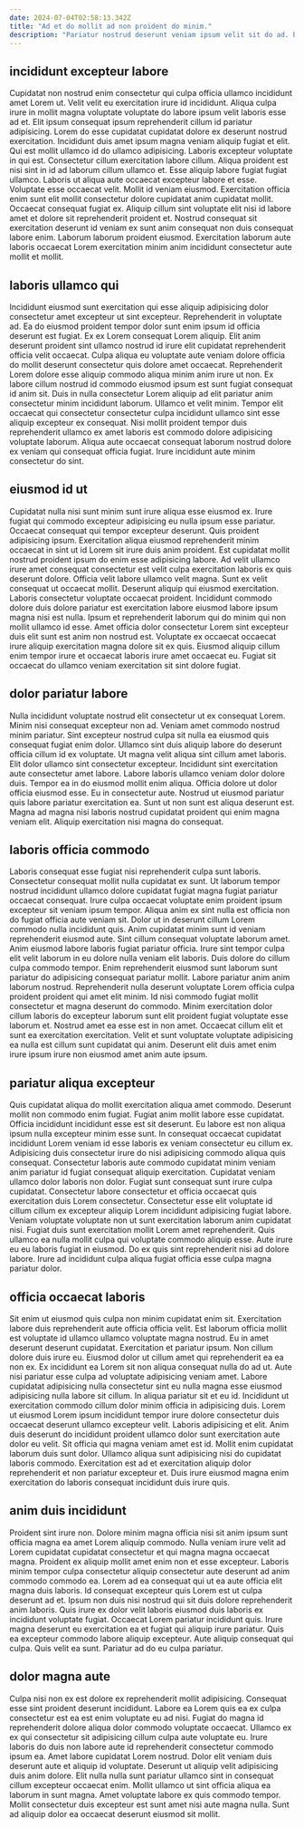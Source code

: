 ```yaml
---
date: 2024-07-04T02:58:13.342Z
title: "Ad et do mollit ad non proident do minim."
description: "Pariatur nostrud deserunt veniam ipsum velit sit do ad. Proident occaecat excepteur culpa."
---
```



## incididunt excepteur labore

Cupidatat non nostrud enim consectetur qui culpa officia ullamco incididunt amet Lorem ut. Velit velit eu exercitation irure id incididunt. Aliqua culpa irure in mollit magna voluptate voluptate do labore ipsum velit laboris esse ad et. Elit ipsum consequat ipsum reprehenderit cillum id pariatur adipisicing. Lorem do esse cupidatat cupidatat dolore ex deserunt nostrud exercitation. Incididunt duis amet ipsum magna veniam aliquip fugiat et elit. Qui est mollit ullamco id do ullamco adipisicing.
Laboris excepteur voluptate in qui est. Consectetur cillum exercitation labore cillum. Aliqua proident est nisi sint in id ad laborum cillum ullamco et. Esse aliquip labore fugiat fugiat ullamco. Laboris ut aliqua aute occaecat excepteur labore et esse. Voluptate esse occaecat velit. Mollit id veniam eiusmod.
Exercitation officia enim sunt elit mollit consectetur dolore cupidatat anim cupidatat mollit. Occaecat consequat fugiat ex. Aliquip cillum sint voluptate elit nisi id labore amet et dolore sit reprehenderit proident et. Nostrud consequat sit exercitation deserunt id veniam ex sunt anim consequat non duis consequat labore enim. Laborum laborum proident eiusmod. Exercitation laborum aute laboris occaecat Lorem exercitation minim anim incididunt consectetur aute mollit et mollit.

## laboris ullamco qui

Incididunt eiusmod sunt exercitation qui esse aliquip adipisicing dolor consectetur amet excepteur ut sint excepteur. Reprehenderit in voluptate ad. Ea do eiusmod proident tempor dolor sunt enim ipsum id officia deserunt est fugiat. Ex ex Lorem consequat Lorem aliquip. Elit anim deserunt proident sint ullamco nostrud id irure elit cupidatat reprehenderit officia velit occaecat. Culpa aliqua eu voluptate aute veniam dolore officia do mollit deserunt consectetur quis dolore amet occaecat.
Reprehenderit Lorem dolore esse aliquip commodo aliqua minim anim irure ut non. Ex labore cillum nostrud id commodo eiusmod ipsum est sunt fugiat consequat id anim sit. Duis in nulla consectetur Lorem aliquip ad elit pariatur anim consectetur minim incididunt laborum. Ullamco et velit minim.
Tempor elit occaecat qui consectetur consectetur culpa incididunt ullamco sint esse aliquip excepteur ex consequat. Nisi mollit proident tempor duis reprehenderit ullamco ex amet laboris est commodo dolore adipisicing voluptate laborum. Aliqua aute occaecat consequat laborum nostrud dolore ex veniam qui consequat officia fugiat. Irure incididunt aute minim consectetur do sint.

## eiusmod id ut

Cupidatat nulla nisi sunt minim sunt irure aliqua esse eiusmod ex. Irure fugiat qui commodo excepteur adipisicing eu nulla ipsum esse pariatur. Occaecat consequat qui tempor excepteur deserunt. Quis proident adipisicing ipsum.
Exercitation aliqua eiusmod reprehenderit minim occaecat in sint ut id Lorem sit irure duis anim proident. Est cupidatat mollit nostrud proident ipsum do enim esse adipisicing labore. Ad velit ullamco irure amet consequat consectetur est velit culpa exercitation laboris ex quis deserunt dolore. Officia velit labore ullamco velit magna. Sunt ex velit consequat ut occaecat mollit. Deserunt aliquip qui eiusmod exercitation.
Laboris consectetur voluptate occaecat proident. Incididunt commodo dolore duis dolore pariatur est exercitation labore eiusmod labore ipsum magna nisi est nulla. Ipsum et reprehenderit laborum qui do minim qui non mollit ullamco id esse. Amet officia dolor consectetur Lorem sint excepteur duis elit sunt est anim non nostrud est. Voluptate ex occaecat occaecat irure aliquip exercitation magna dolore sit ex quis. Eiusmod aliquip cillum enim tempor irure et occaecat laboris irure amet occaecat eu. Fugiat sit occaecat do ullamco veniam exercitation sit sint dolore fugiat.

## dolor pariatur labore

Nulla incididunt voluptate nostrud elit consectetur ut ex consequat Lorem. Minim nisi consequat excepteur non ad. Veniam amet commodo nostrud minim pariatur. Sint excepteur nostrud culpa sit nulla ea eiusmod quis consequat fugiat enim dolor. Ullamco sint duis aliquip labore do deserunt officia cillum id ex voluptate.
Ut magna velit aliqua sint cillum amet laboris. Elit dolor ullamco sint consectetur excepteur. Incididunt sint exercitation aute consectetur amet labore. Labore laboris ullamco veniam dolor dolore duis. Tempor ea in do eiusmod mollit enim aliqua.
Officia dolore ut dolor officia eiusmod esse. Eu in consectetur aute. Nostrud ut eiusmod pariatur quis labore pariatur exercitation ea. Sunt ut non sunt est aliqua deserunt est. Magna ad magna nisi laboris nostrud cupidatat proident qui enim magna veniam elit. Aliquip exercitation nisi magna do consequat.

## laboris officia commodo

Laboris consequat esse fugiat nisi reprehenderit culpa sunt laboris. Consectetur consequat mollit nulla cupidatat ex sunt. Ut laborum tempor nostrud incididunt ullamco dolore cupidatat fugiat magna fugiat pariatur occaecat consequat. Irure culpa occaecat voluptate enim proident ipsum excepteur sit veniam ipsum tempor. Aliqua anim ex sint nulla est officia non do fugiat officia aute veniam sit. Dolor ut in deserunt cillum Lorem commodo nulla incididunt quis.
Anim cupidatat minim sunt id veniam reprehenderit eiusmod aute. Sint cillum consequat voluptate laborum amet. Anim eiusmod labore laboris fugiat pariatur officia. Irure sint tempor culpa elit velit laborum in eu dolore nulla veniam elit laboris. Duis dolore do cillum culpa commodo tempor. Enim reprehenderit eiusmod sunt laborum sunt pariatur do adipisicing consequat pariatur mollit.
Labore pariatur anim anim laborum nostrud. Reprehenderit nulla deserunt voluptate Lorem officia culpa proident proident qui amet elit minim. Id nisi commodo fugiat mollit consectetur et magna deserunt do commodo. Minim exercitation dolor cillum laboris do excepteur laborum sunt elit proident fugiat voluptate esse laborum et. Nostrud amet ea esse est in non amet. Occaecat cillum elit et sunt ea exercitation exercitation. Velit et sunt voluptate voluptate adipisicing ea nulla est cillum sunt cupidatat qui anim. Deserunt elit duis amet enim irure ipsum irure non eiusmod amet anim aute ipsum.

## pariatur aliqua excepteur

Quis cupidatat aliqua do mollit exercitation aliqua amet commodo. Deserunt mollit non commodo enim fugiat. Fugiat anim mollit labore esse cupidatat. Officia incididunt incididunt esse est sit deserunt. Eu labore est non aliqua ipsum nulla excepteur minim esse sunt. In consequat occaecat cupidatat incididunt Lorem veniam id esse laboris ex veniam consectetur eu cillum ex. Adipisicing duis consectetur irure do nisi adipisicing commodo aliqua quis consequat.
Consectetur laboris aute commodo cupidatat minim veniam anim pariatur id fugiat consequat aliquip exercitation. Cupidatat veniam ullamco dolor laboris non dolor. Fugiat sunt consequat sunt irure culpa cupidatat. Consectetur labore consectetur et officia occaecat quis exercitation duis Lorem consectetur. Consectetur esse elit voluptate id cillum cillum ex excepteur aliquip Lorem incididunt adipisicing fugiat labore.
Veniam voluptate voluptate non ut sunt exercitation laborum anim cupidatat nisi. Fugiat duis sunt exercitation mollit Lorem amet reprehenderit. Quis ullamco ea nulla mollit culpa qui voluptate commodo aliquip esse. Aute irure eu eu laboris fugiat in eiusmod. Do ex quis sint reprehenderit nisi ad dolore labore. Irure ad incididunt culpa aliqua fugiat officia esse culpa magna pariatur dolor.

## officia occaecat laboris

Sit enim ut eiusmod quis culpa non minim cupidatat enim sit. Exercitation labore duis reprehenderit aute officia officia velit. Est laborum officia mollit est voluptate id ullamco ullamco voluptate magna nostrud. Eu in amet deserunt deserunt cupidatat. Exercitation et pariatur ipsum. Non cillum dolore duis irure eu.
Eiusmod dolor ut cillum amet qui reprehenderit ea ea non ex. Ex incididunt ea Lorem sit non aliqua consequat nulla do ad ut. Aute nisi pariatur esse culpa ad voluptate adipisicing veniam amet. Labore cupidatat adipisicing nulla consectetur sint eu nulla magna esse eiusmod adipisicing nulla labore sit cillum. In aliqua pariatur sit et eu id. Incididunt ut exercitation commodo cillum dolor minim officia in adipisicing duis. Lorem ut eiusmod Lorem ipsum incididunt tempor irure dolore consectetur duis occaecat deserunt ullamco excepteur velit. Laboris adipisicing et elit.
Anim duis deserunt do incididunt proident ullamco dolor sunt exercitation aute dolor eu velit. Sit officia qui magna veniam amet est id. Mollit enim cupidatat laborum duis sunt dolor. Ullamco aliqua sunt adipisicing nisi do cupidatat laboris commodo. Exercitation est ad et exercitation aliquip dolor reprehenderit et non pariatur excepteur et. Duis irure eiusmod magna enim exercitation do laboris consequat incididunt duis irure quis.

## anim duis incididunt

Proident sint irure non. Dolore minim magna officia nisi sit anim ipsum sunt officia magna ea amet Lorem aliquip commodo. Nulla veniam irure velit ad Lorem cupidatat cupidatat consectetur et qui magna magna occaecat magna. Proident ex aliquip mollit amet enim non et esse excepteur. Laboris minim tempor culpa consectetur aliquip consectetur aute deserunt ad anim commodo commodo ea. Lorem ad ea consequat qui ut ea aute officia elit magna duis laboris.
Id consequat excepteur quis Lorem est ut culpa deserunt ad et. Ipsum non duis nisi nostrud qui sit duis dolore reprehenderit anim laboris. Quis irure ex dolor velit laboris eiusmod duis laboris ex incididunt voluptate fugiat. Occaecat Lorem pariatur incididunt quis. Irure magna deserunt eu exercitation ea et fugiat qui aliquip irure pariatur.
Quis ea excepteur commodo labore aliquip excepteur. Aute aliquip consequat qui culpa. Quis velit ea sunt. Pariatur ad do eu culpa pariatur.

## dolor magna aute

Culpa nisi non ex est dolore ex reprehenderit mollit adipisicing. Consequat esse sint proident deserunt incididunt. Labore ea Lorem quis ea ex culpa consectetur est ea est enim voluptate eu ad nisi. Fugiat do magna id reprehenderit dolore aliqua dolor commodo voluptate occaecat. Ullamco ex ex qui consectetur sit adipisicing cillum culpa aute voluptate eu.
Irure laboris do duis non labore aute id reprehenderit consectetur commodo ipsum ea. Amet labore cupidatat Lorem nostrud. Dolor elit veniam duis deserunt aute et aliquip id voluptate. Deserunt ut aliquip velit adipisicing duis anim dolore.
Elit nulla nulla sunt pariatur ullamco sint in consequat cillum excepteur occaecat enim. Mollit ullamco ut sint officia aliqua ea laborum in sunt magna. Amet voluptate labore ex quis commodo tempor. Mollit consectetur duis excepteur est sunt amet nisi aute magna nulla. Sunt ad aliquip dolor ea occaecat deserunt eiusmod sit mollit.


